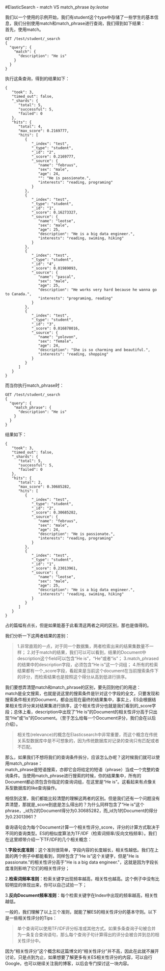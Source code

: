 #ElasticSearch - match VS match_phrase
_by:leotse_

我们以一个使用的示例开始，我们有student这个type中存储了一些学生的基本信息，我们分别使用match和match_phrase进行查询，我们得到如下结果：  
首先，使用match。
```
GET /test/student/_search
{
  "query": {
    "match": {
      "description": "He is"
    }
  }
}
```
执行这条查询，得到的结果如下：
```
{
   "took": 3,
   "timed_out": false,
   "_shards": {
      "total": 5,
      "successful": 5,
      "failed": 0
   },
   "hits": {
      "total": 4,
      "max_score": 0.2169777,
      "hits": [
         {
            "_index": "test",
            "_type": "student",
            "_id": "2",
            "_score": 0.2169777,
            "_source": {
               "name": "februus",
               "sex": "male",
               "age": 24,
               "": "He is passionate.",
               "interests": "reading, programing"
            }
         },
         {
            "_index": "test",
            "_type": "student",
            "_id": "1",
            "_score": 0.16273327,
            "_source": {
               "name": "leotse",
               "sex": "male",
               "age": 25,
               "description": "He is a big data engineer.",
               "interests": "reading, swiming, hiking"
            }
         },
         {
            "_index": "test",
            "_type": "student",
            "_id": "4",
            "_score": 0.01989093,
            "_source": {
               "name": "pascal",
               "sex": "male",
               "age": 25,
               "description": "He works very hard because he wanna go to Canada.",
               "interests": "programing, reading"
            }
         },
         {
            "_index": "test",
            "_type": "student",
            "_id": "3",
            "_score": 0.016878016,
            "_source": {
               "name": "yolovon",
               "sex": "female",
               "age": 24,
               "description": "She is so charming and beautiful.",
               "interests": "reading, shopping"
            }
         }
      ]
   }
}
```
而当你执行match_phrase时：
```
GET /test/student/_search
{
  "query": {
    "match_phrase": {
      "description": "He is"
    }
  }
}
```
结果如下：
```
{
   "took": 3,
   "timed_out": false,
   "_shards": {
      "total": 5,
      "successful": 5,
      "failed": 0
   },
   "hits": {
      "total": 2,
      "max_score": 0.30685282,
      "hits": [
         {
            "_index": "test",
            "_type": "student",
            "_id": "2",
            "_score": 0.30685282,
            "_source": {
               "name": "februus",
               "sex": "male",
               "age": 24,
               "description": "He is passionate.",
               "interests": "reading, programing"
            }
         },
         {
            "_index": "test",
            "_type": "student",
            "_id": "1",
            "_score": 0.23013961,
            "_source": {
               "name": "leotse",
               "sex": "male",
               "age": 25,
               "description": "He is a big data engineer.",
               "interests": "reading, swiming, hiking"
            }
         }
      ]
   }
}
```

占的篇幅有点长，但是如果能基于此看清这两者之间的区别，那也是值得的。

我们分析一下这两者结果的差别：  
>1.非常直观的一点，对于同一个数据集，两者检索出来的结果集数量不一样；
2.对于match的结果，我们可以可以看到，结果的Document中description这个field可以包含“He is”，“He”或者“is”；
3.match_phrased的结果中的description字段，必须包含“He is”这一个词组；
4.所有的检索结果都有一个_score字段，看起来是当前这个document在当前搜索条件下的评分，而检索结果也是按照这个得分从高到低进行排序。

我们要想弄清楚match和match_phrase的区别，要先回到他们的用途：  
match是全文搜索，也就是说这里的搜索条件是针对这个字段的全文，只要发现和搜索条件相关的Document，都会出现在最终的结果集中，事实上，ES会根据结果相关性评分来对结果集进行排序，这个相关性评分也就是我们看到的_score字段；总体上看，description中出现了“He is”的Document的相关性评分高于只出现“He”或“is”的Document。（至于怎么给每一个Document评分，我们会在以后介绍）。
>相关性(relevance)的概念在Elasticsearch中非常重要，而这个概念在传统关系型数据库中是不可想象的，因为传统数据库对记录的查询只有匹配或者不匹配。

那么，如果我们不想将我们的查询条件拆分，应该怎么办呢？这时候我们就可以使用match_phrase：  
match_phrase是短语搜索，亦即它会将给定的短语（phrase）当成一个完整的查询条件。当使用match_phrase进行搜索的时候，你的结果集中，所有的Document都必须包含你指定的查询词组，在这里是“He is”。这看起来有点像关系型数据库的like查询操作。

相信到这里，我们都能比较清楚的理解这两者的区别。但是我们还有一个问题没有弄清楚，那就是_score到底是怎么得出的？为什么同样包含了“He is”这个phrase，_id为2的Document得分为0.30685282，而_id为1的Document的得分为0.23013961？

查询语句会为每个Document计算一个相关性评分_score，评分的计算方式取决于不同的查询类型。ES的相似度算法为TF/IDF（检索词频率/反向文档频率）。我们在这里顺带介绍一下TF/IDF的几个相关概念：

1.**字段长度准则**：这个准则很简单，字段内容的长度越长，相关性越低。我们在上面的两个例子中都能看到，同样包含了“He is”这个关键字，但是"He is passionate."的相关性评分高于"He is a big data engineer."，这就是因为字段长度准则影响了它们的相关性评分；

2.**检索词频率准则**：检索关键字出现频率越高，相关性也越高。这个例子中没有比较明显的体现出来，你可以自己试验一下；

3.**反向Document频率准则**：每个检索关键字在Index中出现的频率越高，相关性越低。

一般的，我们理解了以上三个准则，就能了解ES的相关性评分的基本守则。以下是一些相关性评分的Tips：
>单个查询可以使用TF/IDF评分标准或其他方式。如果多条查询子句被合并为一条复合查询语句，那么每个查询子句计算得出的评分会被合并到总的相关性评分中。

因为“相关性评分”这个概念和这篇博文的“相关性评分”并不高，因此在此就不展开讨论，只是点到为止，如果想要了解更多有关ES相关性评分的内容，可以自行Google，也可以继续关注我的博客，以后会专门探讨这一块内容。

